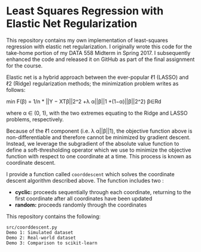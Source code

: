 Least Squares Regression with Elastic Net Regularization
=================

This repository contains my own implementation of least-squares regression with elastic net regularization. I originally wrote this code for the take-home portion of my DATA 558 Midterm in Spring 2017. I subsequently enhanced the code and released it on GitHub as part of the final assignment for the course.

Elastic net is a hybrid approach between the ever-popular ℓ1 (LASSO) and ℓ2 (Ridge) regularization methods; the minimization problem writes as follows:

min F(β) = 1/n * ||Y − XTβ||2^2 +λ α||β||1 +(1−α)||β||2^2)
β∈Rd

where α ∈ (0, 1), with the two extremes equating to the Ridge and LASSO problems, respectively.

Because of the ℓ1 component (i.e. λ α||β||1), the objective function above is non-differentiable and therefore cannot be minimized by gradient descent. Instead, we leverage the subgradient of the absolute value function to define a soft-thresholding operator which we use to minimize the objective function with respect to one coordinate at a time. This process is known as coordinate descent.

I provide a function called `coorddescent` which solves the coordinate descent algorithm described above. The function includes two :

* **cyclic:** proceeds sequentially through each coordinate, returning to the first coordinate after all coordinates have been updated
* **random:** proceeds randomly through the coordinates

This repository contains the following:

```
src/coorddescent.py
Demo 1: Simulated dataset
Demo 2: Real-world dataset
Demo 3: Comparison to scikit-learn
```
